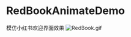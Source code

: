 # RedBookAnimateDemo
模仿小红书欢迎界面效果
![RedBook.gif](http://upload-images.jianshu.io/upload_images/1990707-c1d9c937cb8c10b0.gif?imageMogr2/auto-orient/strip)
